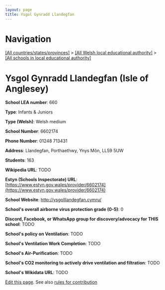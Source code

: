 ```yaml
---
layout: page
title: Ysgol Gynradd Llandegfan
---
```

# Navigation

[[All countries/states/provinces]](../../..) > [[All Welsh local educational authority]](../..) > [[All schools in local educational authority]](..)

# Ysgol Gynradd Llandegfan (Isle of Anglesey)

**School LEA number**: 660

**Type**: Infants & Juniors

**Type (Welsh)**: Welsh medium

**School Number**: 6602174

**Phone Number**: 01248 713431

**Address**: Llandegfan, Porthaethwy, Ynys Môn, LL59 5UW

**Students**: 163

**Wikipedia URL**: TODO

**Estyn (Schools Inspectorate) URL**: [https://www.estyn.gov.wales/provider/6602174](https://www.estyn.gov.wales/provider/6602174)

**School Website**: http://ysgolllandegfan.cymru/

**School's overall airborne virus protection grade (0-5)**: 0

**Discord, Facebook, or WhatsApp group for discovery/advocacy for THIS school**: TODO

**School's policy on Ventilation**: TODO

**School's Ventilation Work Completion**: TODO

**School's Air-Purification**: TODO

**School's CO2 monitoring to actively drive ventilation and filtration**: TODO

**School's Wikidata URL**: TODO




[Edit this page](https://github.com/VentilationProject/Wales/edit/prif/./Isle_of_Anglesey/Ysgol_Gynradd_Llandegfan.md). See also [rules for contribution](../../../contribution-rules/)